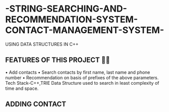 # -STRING-SEARCHING-AND-RECOMMENDATION-SYSTEM-CONTACT-MANAGEMENT-SYSTEM-
USING DATA STRUCTURES IN C++
##  **FEATURES OF THIS PROJECT**	:man_technologist:
•	Add contacts 
•	Search contacts by first name, last name and phone number
•	Recommendation on basis of prefixes of the above parameters.
Tech Stack-C++,TRIE Data Structure used to search in least complexity of time and space.
##  **ADDING CONTACT**
